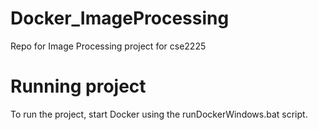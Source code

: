 # Docker_ImageProcessing
Repo for Image Processing project for cse2225

# Running project
To run the project, start Docker using the runDockerWindows.bat script.
